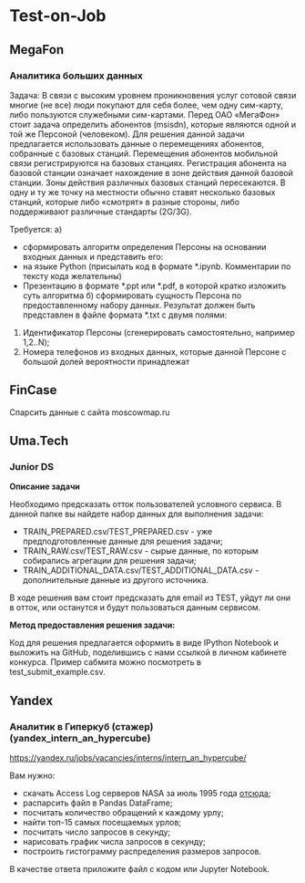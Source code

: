 # Test-on-Job

## MegaFon
### Аналитика больших данных
Задача:	В связи с высоким уровнем проникновения услуг сотовой связи многие (не все) люди покупают для себя более, чем одну сим-карту, либо пользуются служебными сим-картами. Перед ОАО «МегаФон» стоит задача определить абонентов (msisdn), которые являются одной и той же Персоной (человеком). 
Для решения данной задачи предлагается использовать данные о перемещениях абонентов, собранные с базовых станций. Перемещения абонентов мобильной связи регистрируются на базовых станциях. Регистрация абонента на базовой станции означает нахождение в зоне действия данной базовой станции. Зоны действия различных базовых станций пересекаются. В одну и ту же точку на местности обычно ставят несколько базовых станций, которые либо «смотрят»  в разные стороны, либо поддерживают различные стандарты (2G/3G).

Требуется:
а) 
- сформировать алгоритм определения Персоны на основании входных данных и представить его: 
- на языке Python (присылать код в формате *.ipynb. Комментарии по тексту кода желательны)
- Презентацию в формате *.ppt или *.pdf, в которой кратко изложить суть алгоритма
б) сформировать сущность Персона по предоставленному набору данных. Результат должен быть представлен в файле формата *.txt с двумя полями: 

1. Идентификатор Персоны (сгенерировать самостоятельно, например 1,2..N);
2. Номера телефонов из входных данных, которые данной Персоне с большой долей вероятности принадлежат

## FinCase

Спарсить данные с сайта moscowmap.ru

## Uma.Tech
### Junior DS

**Описание задачи**

Необходимо предсказать отток пользователей условного сервиса.
В данной папке вы найдете набор данных для выполнения задачи:
* TRAIN_PREPARED.csv/TEST_PREPARED.csv - уже предподготовленные данные для решения задачи;
* TRAIN_RAW.csv/TEST_RAW.csv - сырые данные, по которым собирались агрегации для решения задачи;
* TRAIN_ADDITIONAL_DATA.csv/TEST_ADDITIONAL_DATA.csv - дополнительные данные из другого источника.

В ходе решения вам стоит предсказать для email из TEST, уйдут ли они в отток, или останутся и будут
пользоваться данным сервисом.

**Метод предоставления решения задачи:**

Код для решения предлагается оформить в виде IPython Notebook и выложить на GitHub,
поделившись с нами ссылкой в личном кабинете конкурса.
Пример сабмита можно посмотреть в test_submit_example.csv.

## Yandex
### Аналитик в Гиперкуб (стажер) (yandex_intern_an_hypercube)
https://yandex.ru/jobs/vacancies/interns/intern_an_hypercube/

Вам нужно:
+ скачать Access Log серверов NASA за июль 1995 года [отсюда](https://yadi.sk/d/JPx8Chjc6hLHNg);
+ распарсить файл в Pandas DataFrame;
+ посчитать количество обращений к каждому урлу;
+ найти топ-15 самых посещаемых урлов;
+ посчитать число запросов в секунду;
+ нарисовать график числа запросов в секунду;
+ построить гистограмму распределения размеров запросов.

В качестве ответа приложите файл с кодом или Jupyter Notebook.
